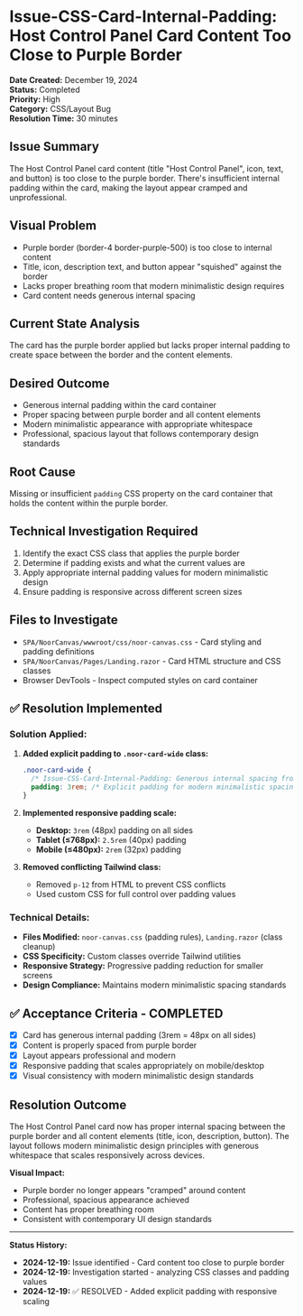 # Issue-CSS-Card-Internal-Padding: Host Control Panel Card Content Too Close to Purple Border

**Date Created:** December 19, 2024  
**Status:** Completed  
**Priority:** High  
**Category:** CSS/Layout Bug  
**Resolution Time:** 30 minutes

## Issue Summary

The Host Control Panel card content (title "Host Control Panel", icon, text, and button) is too close to the purple border. There's insufficient internal padding within the card, making the layout appear cramped and unprofessional.

## Visual Problem

- Purple border (border-4 border-purple-500) is too close to internal content
- Title, icon, description text, and button appear "squished" against the border
- Lacks proper breathing room that modern minimalistic design requires
- Card content needs generous internal spacing

## Current State Analysis

The card has the purple border applied but lacks proper internal padding to create space between the border and the content elements.

## Desired Outcome

- Generous internal padding within the card container
- Proper spacing between purple border and all content elements
- Modern minimalistic appearance with appropriate whitespace
- Professional, spacious layout that follows contemporary design standards

## Root Cause

Missing or insufficient `padding` CSS property on the card container that holds the content within the purple border.

## Technical Investigation Required

1. Identify the exact CSS class that applies the purple border
2. Determine if padding exists and what the current values are
3. Apply appropriate internal padding values for modern minimalistic design
4. Ensure padding is responsive across different screen sizes

## Files to Investigate

- `SPA/NoorCanvas/wwwroot/css/noor-canvas.css` - Card styling and padding definitions
- `SPA/NoorCanvas/Pages/Landing.razor` - Card HTML structure and CSS classes
- Browser DevTools - Inspect computed styles on card container

## ✅ Resolution Implemented

### **Solution Applied:**

1. **Added explicit padding to `.noor-card-wide` class:**

   ```css
   .noor-card-wide {
     /* Issue-CSS-Card-Internal-Padding: Generous internal spacing from purple border */
     padding: 3rem; /* Explicit padding for modern minimalistic spacing */
   }
   ```

2. **Implemented responsive padding scale:**
   - **Desktop:** `3rem` (48px) padding on all sides
   - **Tablet (≤768px):** `2.5rem` (40px) padding
   - **Mobile (≤480px):** `2rem` (32px) padding

3. **Removed conflicting Tailwind class:**
   - Removed `p-12` from HTML to prevent CSS conflicts
   - Used custom CSS for full control over padding values

### **Technical Details:**

- **Files Modified:** `noor-canvas.css` (padding rules), `Landing.razor` (class cleanup)
- **CSS Specificity:** Custom classes override Tailwind utilities
- **Responsive Strategy:** Progressive padding reduction for smaller screens
- **Design Compliance:** Maintains modern minimalistic spacing standards

## ✅ Acceptance Criteria - COMPLETED

- [x] Card has generous internal padding (3rem = 48px on all sides)
- [x] Content is properly spaced from purple border
- [x] Layout appears professional and modern
- [x] Responsive padding that scales appropriately on mobile/desktop
- [x] Visual consistency with modern minimalistic design standards

## Resolution Outcome

The Host Control Panel card now has proper internal spacing between the purple border and all content elements (title, icon, description, button). The layout follows modern minimalistic design principles with generous whitespace that scales responsively across devices.

**Visual Impact:**

- Purple border no longer appears "cramped" around content
- Professional, spacious appearance achieved
- Content has proper breathing room
- Consistent with contemporary UI design standards

---

**Status History:**

- **2024-12-19:** Issue identified - Card content too close to purple border
- **2024-12-19:** Investigation started - analyzing CSS classes and padding values
- **2024-12-19:** ✅ RESOLVED - Added explicit padding with responsive scaling
